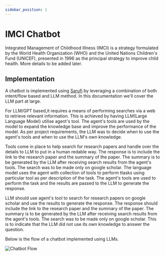 ```yaml
---
sidebar_position: 1
---
```


# IMCI Chatbot

Integrated Management of Childhood Illness (IMCI) is a strategy formulated by the World Health Organization (WHO) and the United Nations Children's Fund (UNICEF), presented in 1996 as the principal strategy to improve child health. More details to be added later.

## Implementation

A chatbot is implemented using [Sarufi](https://sarufi.io) by leveraging a combination of both intent/flow based and LLM method. In this documentation we'll cover the LLM part at large.

For LLM/GPT based,it requires a means of performing searches via a web to retrieve relevant information. This is achieved by having LLM(Large Language Model) utilise agent's tool. The agent's tools are used by the model to expand the knowledge base and improve the performance of the model. As per project requirements, the LLM was to decide when to use the agent's tools and when to use the LLM's own knowledge.

Tools come in place to help search for research papers and handle over the details to LLM to put in a human redable way. The response is to include the link to the research paper and the summary of the paper. The summary is to be generated by the LLM after receiving search results from the agent's tools. The search was to be made only on google scholar. The language model uses the agent with collection of tools to perform ttasks using particular tool as per description of the task. The agent's tools are used to perform the task and the results are passed to the LLM to generate the response.

LLM should use agent's tool to search for research papers on google scholar and use the results to generate the response. The response should include the link to the research paper and the summary of the paper. The summary is to be generated by the LLM after receiving search results from the agent's tools. The search was to be made only on google scholar. This is to indicate that the LLM did not use its own knowledge to answer the question.

Below is the flow of a chatbot implemented using LLMs.

![Chatbot Flow](/img/chatbot-flow.png)
